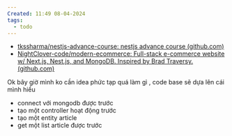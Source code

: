 ```yaml
---
Created: 11:49 08-04-2024
tags:
  - todo
---
```


- [tkssharma/nestjs-advance-course: nestjs advance course (github.com)](https://github.com/tkssharma/nestjs-advance-course)
- [NightClover-code/modern-ecommerce: Full-stack e-commerce website w/ Next.js, Nest.js, and MongoDB. Inspired by Brad Traversy. (github.com)](https://github.com/NightClover-code/modern-ecommerce)

Ok bây giờ mình ko cần idea phức tạp quá làm gì , code base sẽ dựa lên cái mình hiểu
- connect với mongodb được trước
- tạo một controller hoạt động trước
- tạo một entity article
- get một list article được trước

